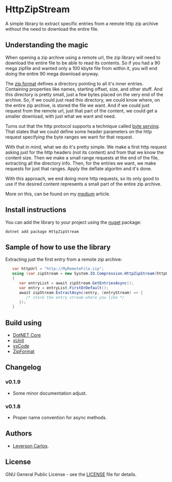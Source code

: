 # HttpZipStream 
A simple library to extract specific entries from a remote http zip archive without the need to download the entire file. 


## Understanding the magic
When opening a zip archive using a remote url, the zip library will need to download the entire file to be able to read its contents. So if you had a 90 mega zipfile and wanted only a 100 kbyte file from within it, you will end doing the entire 90 mega download anyway. 

The [zip format](https://en.wikipedia.org/wiki/Zip_(file_format)) defines a directory pointing to all it's inner entries. Containing properties like names, starting offset, size, and other stuff. And this directory is pretty small, just a few bytes placed on the very end of the archive. So, if we could just read this directory, we could know where, on the entire zip archive, is stored the file we want. And if we could just request from the remote url, just that part of the content, we could get a smaller download, with just what we want and need. 

Turns out that the http protocol supports a technique called [byte serving](https://en.wikipedia.org/wiki/Byte_serving). That states that we could define some header parameters on the http request specifying the byte ranges we want for that request. 

With that in mind, what we do it's pretty simple. We make a first http request asking just for the http headers (not its content) and from that we know the content size. Then we make a small range requests at the end of the file, extracting all the directory info. Then, for the entries we want, we make requests for just that ranges. Apply the deflate algoritm and it's done. 

With this approach, we end doing more http requests, so its only good to use if the desired content represents a small part of the entire zip archive. 

More on this, can be found on my [medium](https://medium.com/@lcjohnny/httpzipstream-extracting-single-entry-from-remote-zip-without-downloading-the-entire-file-7a0f3d24a6fc) article.


## Install instructions
You can add the library to your project using the [nuget](https://www.nuget.org/packages/HttpZipStream) package: 
```
dotnet add package HttpZipStream
```


## Sample of how to use the library
Extracting just the first entry from a remote zip archive: 
```csharp 
   var httpUrl = "http://MyRemoteFile.zip"; 
   using (var zipStream = new System.IO.Compression.HttpZipStream(httpUrl)) 
   { 
      var entryList = await zipStream.GetEntriesAsync(); 
      var entry = entryList.FirstOrDefault(); 
      await zipStream.ExtractAsync(entry, (entryStream) => { 
         /* store the entry stream where you like */
      }); 
   }
``` 


## Build using
* [DotNET Core](https://dotnet.github.io)
* [xUnit](https://xunit.github.io)
* [vsCode](https://github.com/Microsoft/vscode) 
* [ZipFormat](https://en.wikipedia.org/wiki/Zip_(file_format))


## Changelog
### v0.1.9
* Some minor documentation adjust.

### v0.1.8
* Proper name convention for async methods.


## Authors
* [Leverson Carlos](https://github.com/LeversonCarlos). 


## License
GNU General Public License - see the [LICENSE](LICENSE) file for details.
